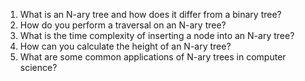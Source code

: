 

1. What is an N-ary tree and how does it differ from a binary tree? 
2. How do you perform a traversal on an N-ary tree? 
3. What is the time complexity of inserting a node into an N-ary tree? 
4. How can you calculate the height of an N-ary tree? 
5. What are some common applications of N-ary trees in computer science?